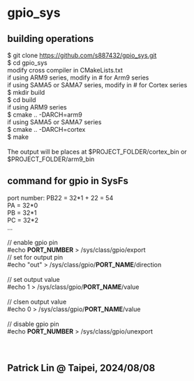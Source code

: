 # gpio_sys
## building operations
$ git clone https://github.com/s887432/gpio_sys.git<br>
$ cd gpio_sys<br>
modify cross compiler in CMakeLists.txt<br>
if using ARM9 series, modify in # for Arm9 series<br>
if using SAMA5 or SAMA7 series, modify in # for Cortex series<br>
$ mkdir build<br>
$ cd build<br>
if using ARM9 series<br>
$ cmake .. -DARCH=arm9<br>
if using SAMA5 or SAMA7 series<br>
$ cmake .. -DARCH=cortex<br>
$ make<br><br>
The output will be places at $PROJECT_FOLDER/cortex_bin or $PROJECT_FOLDER/arm9_bin<br>
## command for gpio in SysFs<br>
port number: PB22 = 32&#42;1 + 22 = 54<br>
PA = 32&#42;0<br>
PB = 32&#42;1<br>
PC = 32&#42;2<br>
...<br><br>
// enable gpio pin<br>
&#35;echo <b>PORT_NUMBER</b> > /sys/class/gpio/export<br>
// set for output pin<br>
&#35;echo "out" > /sys/class/gpio/<b>PORT_NAME</b>/direction<br><br>
// set output value<br>
&#35;echo 1 > /sys/class/gpio/<b>PORT_NAME</b>/value<br><br>
// clsen output value<br>
&#35;echo 0 > /sys/class/gpio/<b>PORT_NAME</b>/value<br>
<br>
// disable gpio pin<br>
&#35;echo <b>PORT_NUMBER</b> > /sys/class/gpio/unexport<br>
<br><br>
## Patrick Lin @ Taipei, 2024/08/08


